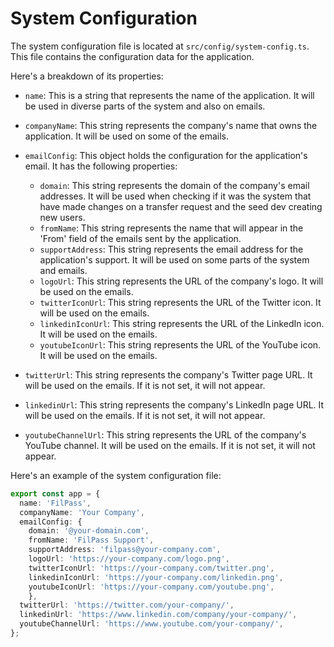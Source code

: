 # System Configuration

The system configuration file is located at `src/config/system-config.ts`. This file contains the configuration data for the application.

Here's a breakdown of its properties:

- `name`: This is a string that represents the name of the application. It will be used in diverse parts of the system and also on emails.

- `companyName`: This string represents the company's name that owns the application. It will be used on some of the emails.

- `emailConfig`: This object holds the configuration for the application's email. It has the following properties:
  - `domain`: This string represents the domain of the company's email addresses. It will be used when checking if it was the system that have made changes on a transfer request and the seed dev creating new users.
  - `fromName`: This string represents the name that will appear in the 'From' field of the emails sent by the application.
  - `supportAddress`: This string represents the email address for the application's support. It will be used on some parts of the system and emails.
  - `logoUrl`: This string represents the URL of the company's logo. It will be used on the emails.
  - `twitterIconUrl`: This string represents the URL of the Twitter icon. It will be used on the emails.
  - `linkedinIconUrl`: This string represents the URL of the LinkedIn icon. It will be used on the emails.
  - `youtubeIconUrl`: This string represents the URL of the YouTube icon. It will be used on the emails.

- `twitterUrl`: This string represents the company's Twitter page URL. It will be used on the emails. If it is not set, it will not appear.

- `linkedinUrl`: This string represents the company's LinkedIn page URL. It will be used on the emails. If it is not set, it will not appear.

- `youtubeChannelUrl`: This string represents the URL of the company's YouTube channel. It will be used on the emails. If it is not set, it will not appear.


Here's an example of the system configuration file:


```typescript
export const app = {
  name: 'FilPass',
  companyName: 'Your Company',
  emailConfig: {
    domain: '@your-domain.com',
    fromName: 'FilPass Support',
    supportAddress: 'filpass@your-company.com',
    logoUrl: 'https://your-company.com/logo.png',
    twitterIconUrl: 'https://your-company.com/twitter.png',
    linkedinIconUrl: 'https://your-company.com/linkedin.png',
    youtubeIconUrl: 'https://your-company.com/youtube.png',
    },
  twitterUrl: 'https://twitter.com/your-company/',
  linkedinUrl: 'https://www.linkedin.com/company/your-company/',
  youtubeChannelUrl: 'https://www.youtube.com/your-company/',
};
```